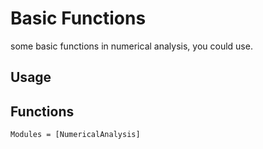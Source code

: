 # Basic Functions

some basic functions in numerical analysis, you could use.
## Usage



## Functions
```@autodocs
Modules = [NumericalAnalysis]
```
